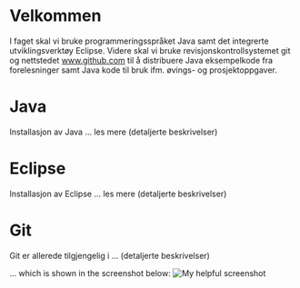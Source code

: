 # Velkommen

I faget skal vi bruke programmeringsspråket Java samt det integrerte utviklingsverktøy Eclipse. Videre skal vi bruke revisjonskontrollsystemet git og nettstedet www.github.com til å distribuere Java eksempelkode fra forelesninger samt Java kode til bruk ifm. øvings- og prosjektoppgaver. 

# Java

Installasjon av Java ... les mere (detaljerte beskrivelser)

# Eclipse 

Installasjon av Eclipse ... les mere (detaljerte beskrivelser)

# Git

Git er allerede tilgjengelig i ... (detaljerte beskrivelser)

... which is shown in the screenshot below:
![My helpful screenshot]({{https://dat100hib.github.io/H2017}}/assets/img/hvllogo.png)
